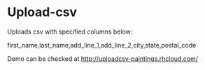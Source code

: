 # Upload-csv
Uploads csv with specified columns below: 

first_name,last_name,add_line_1,add_line_2,city,state,postal_code

Demo can be checked at http://uploadcsv-paintings.rhcloud.com/

